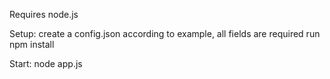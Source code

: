 Requires node.js

Setup:
create a config.json according to example, all fields are required
run npm install

Start:
node app.js

